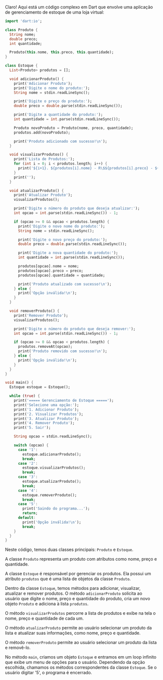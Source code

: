 Claro! Aqui está um código complexo em Dart que envolve uma aplicação de gerenciamento de estoque de uma loja virtual:

```dart
import 'dart:io';

class Produto {
  String nome;
  double preco;
  int quantidade;

  Produto(this.nome, this.preco, this.quantidade);
}

class Estoque {
  List<Produto> produtos = [];

  void adicionarProduto() {
    print('Adicionar Produto');
    print('Digite o nome do produto:');
    String nome = stdin.readLineSync();

    print('Digite o preço do produto:');
    double preco = double.parse(stdin.readLineSync());

    print('Digite a quantidade do produto:');
    int quantidade = int.parse(stdin.readLineSync());

    Produto novoProduto = Produto(nome, preco, quantidade);
    produtos.add(novoProduto);

    print('Produto adicionado com sucesso!\n');
  }

  void visualizarProdutos() {
    print('Lista de Produtos:');
    for (int i = 0; i < produtos.length; i++) {
      print('${i+1}. ${produtos[i].nome} - R\$${produtos[i].preco} - ${produtos[i].quantidade} unidades');
    }
    print('');
  }

  void atualizarProduto() {
    print('Atualizar Produto');
    visualizarProdutos();

    print('Digite o número do produto que deseja atualizar:');
    int opcao = int.parse(stdin.readLineSync()) - 1;

    if (opcao >= 0 && opcao < produtos.length) {
      print('Digite o novo nome do produto:');
      String nome = stdin.readLineSync();

      print('Digite o novo preço do produto:');
      double preco = double.parse(stdin.readLineSync());

      print('Digite a nova quantidade do produto:');
      int quantidade = int.parse(stdin.readLineSync());

      produtos[opcao].nome = nome;
      produtos[opcao].preco = preco;
      produtos[opcao].quantidade = quantidade;

      print('Produto atualizado com sucesso!\n');
    } else {
      print('Opção inválida!\n');
    }
  }

  void removerProduto() {
    print('Remover Produto');
    visualizarProdutos();

    print('Digite o número do produto que deseja remover:');
    int opcao = int.parse(stdin.readLineSync()) - 1;

    if (opcao >= 0 && opcao < produtos.length) {
      produtos.removeAt(opcao);
      print('Produto removido com sucesso!\n');
    } else {
      print('Opção inválida!\n');
    }
  }
}

void main() {
  Estoque estoque = Estoque();

  while (true) {
    print('===== Gerenciamento de Estoque =====');
    print('Selecione uma opção:');
    print('1. Adicionar Produto');
    print('2. Visualizar Produtos');
    print('3. Atualizar Produto');
    print('4. Remover Produto');
    print('5. Sair');

    String opcao = stdin.readLineSync();

    switch (opcao) {
      case '1':
        estoque.adicionarProduto();
        break;
      case '2':
        estoque.visualizarProdutos();
        break;
      case '3':
        estoque.atualizarProduto();
        break;
      case '4':
        estoque.removerProduto();
        break;
      case '5':
        print('Saindo do programa...');
        return;
      default:
        print('Opção inválida!\n');
        break;
    }
  }
}
```

Neste código, temos duas classes principais: `Produto` e `Estoque`. 

A classe `Produto` representa um produto com atributos como nome, preço e quantidade. 

A classe `Estoque` é responsável por gerenciar os produtos. Ela possui um atributo `produtos` que é uma lista de objetos da classe `Produto`. 

Dentro da classe `Estoque`, temos métodos para adicionar, visualizar, atualizar e remover produtos. O método `adicionarProduto` solicita ao usuário que digite o nome, preço e quantidade do produto, cria um novo objeto `Produto` e adiciona à lista `produtos`. 

O método `visualizarProdutos` percorre a lista de produtos e exibe na tela o nome, preço e quantidade de cada um. 

O método `atualizarProduto` permite ao usuário selecionar um produto da lista e atualizar suas informações, como nome, preço e quantidade. 

O método `removerProduto` permite ao usuário selecionar um produto da lista e removê-lo. 

No método `main`, criamos um objeto `Estoque` e entramos em um loop infinito que exibe um menu de opções para o usuário. Dependendo da opção escolhida, chamamos os métodos correspondentes da classe `Estoque`. Se o usuário digitar '5', o programa é encerrado.